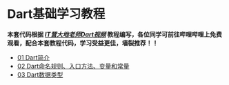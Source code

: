 # Dart基础学习教程
**本套代码根据 *[IT营大地老师Dart视频](https://www.bilibili.com/video/av52490605?p=1)* 教程编写，各位同学可前往哔哩哔哩上免费观看，配合本套教程代码，学习受益更佳，墙裂推荐！！**  

- [01 Dart简介](./01%20Dart简介)
- [02 Dart命名规则、入口方法、变量和常量](./02%20Dart命名规则、入口方法、变量和常量)
- [03 Dart数据类型](./03%20Dart数据类型)